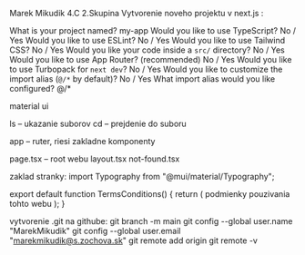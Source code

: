 Marek Mikudik 4.C 2.Skupina
Vytvorenie noveho projektu v next.js :

What is your project named? my-app
Would you like to use TypeScript? No / Yes
Would you like to use ESLint? No / Yes
Would you like to use Tailwind CSS? No / Yes
Would you like your code inside a `src/` directory? No / Yes
Would you like to use App Router? (recommended) No / Yes
Would you like to use Turbopack for `next dev`?  No / Yes
Would you like to customize the import alias (`@/*` by default)? No / Yes
What import alias would you like configured? @/*

material ui 

ls – ukazanie suborov
cd – prejdenie do suboru

app – ruter, riesi zakladne komponenty 

page.tsx – root webu 
layout.tsx
not-found.tsx

zaklad stranky:
import Typography from "@mui/material/Typography";

export default function TermsConditions() {
return (
<Typography>podmienky pouzivania tohto webu</Typography>
);
}

vytvorenie .git na githube:
git branch -m main
git config --global user.name "MarekMikudik"
git config --global user.email "marekmikudik@s.zochova.sk"
git remote add origin <link z konta githubu>
git remote -v